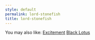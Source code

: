 ```yaml
---
style: default
permalink: lord-stonefish
title: lord-stonefish
---
```

You may also like:
[Excitement](http://scp-wiki.net/excitement)
[Black Lotus](http://scp-wiki.net/black-lotus)
